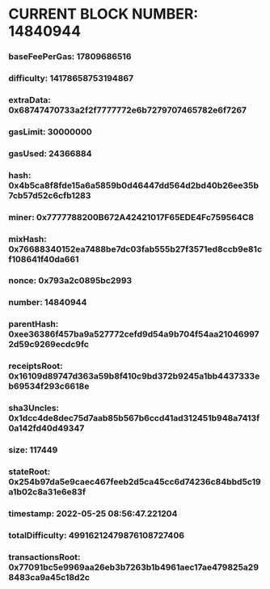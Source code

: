 # CURRENT BLOCK NUMBER: 14840944

### baseFeePerGas: 17809686516
### difficulty: 14178658753194867
### extraData: 0x68747470733a2f2f7777772e6b7279707465782e6f7267
### gasLimit: 30000000
### gasUsed: 24366884
### hash: 0x4b5ca8f8fde15a6a5859b0d46447dd564d2bd40b26ee35b7cb57d52c6cfb1283
### miner: 0x7777788200B672A42421017F65EDE4Fc759564C8
### mixHash: 0x76688340152ea7488be7dc03fab555b27f3571ed8ccb9e81cf108641f40da661
### nonce: 0x793a2c0895bc2993
### number: 14840944
### parentHash: 0xee36386f457ba9a527772cefd9d54a9b704f54aa210469972d59c9269ecdc9fc
### receiptsRoot: 0x16109d89747d363a59b8f410c9bd372b9245a1bb4437333eb69534f293c6618e
### sha3Uncles: 0x1dcc4de8dec75d7aab85b567b6ccd41ad312451b948a7413f0a142fd40d49347
### size: 117449
### stateRoot: 0x254b97da5e9caec467feeb2d5ca45cc6d74236c84bbd5c19a1b02c8a31e6e83f
### timestamp: 2022-05-25 08:56:47.221204
### totalDifficulty: 49916212479876108727406
### transactionsRoot: 0x77091bc5e9969aa26eb3b7263b1b4961aec17ae479825a298483ca9a45c18d2c
